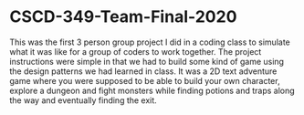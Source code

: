 # CSCD-349-Team-Final-2020

This was the first 3 person group project I did in a coding class to simulate what it was like for a group of coders to work together. The project instructions were simple in that we had to build some kind of game using the design patterns we had learned in class. It was a 2D text adventure game where you were supposed to be able to build your own character, explore a dungeon and fight monsters while finding potions and traps along the way and eventually finding the exit.
